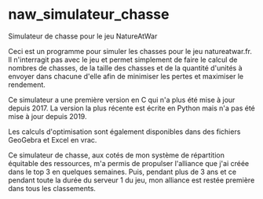 # naw_simulateur_chasse
Simulateur de chasse pour le jeu NatureAtWar

Ceci est un programme pour simuler les chasses pour le jeu natureatwar.fr.
Il n'interragit pas avec le jeu et permet simplement de faire le calcul de nombres de chasses, de la taille des chasses et de la quantité d'unités à envoyer dans chacune d'elle afin de minimiser les pertes et maximiser le rendement.

Ce simulateur a une première version en C qui n'a plus été mise à jour depuis 2017. 
La version la plus récente est écrite en Python mais n'a pas été mise à jour depuis 2019.

Les calculs d'optimisation sont également disponibles dans des fichiers GeoGebra et Excel en vrac.

Ce simulateur de chasse, aux cotés de mon système de répartition équitable des ressources, m'a permis de propulser l'alliance que j'ai créée dans le top 3 en quelques semaines. Puis, pendant plus de 3 ans et ce pendant toute la durée du serveur 1 du jeu, mon alliance est restée première dans tous les classements.
